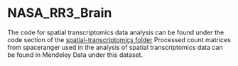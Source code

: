 # NASA_RR3_Brain

The code for spatial transcriptomics data analysis can be found under the code section of the [spatial-transcriptomics folder](spatial-transcriptomics/code/RR3_brain_ST_clustering.Rmd)
Processed count matrices from spaceranger used in the analysis of spatial transcriptomics data can be found in Mendeley Data under this dataset.
